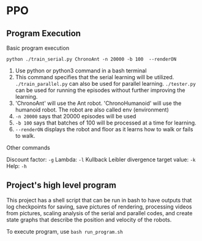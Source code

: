 # PPO

## Program Execution
Basic program execution

`python ./train_serial.py ChronoAnt -n 20000 -b 100  --renderON`

1. Use python or python3 command in a bash terminal
2. This command specifies that the serial learning will be utilized. `./train_parallel.py` can also be used for parallel learning. `./tester.py` can be used for running the episodes without further improving the learning. 
3. 'ChronoAnt' will use the Ant robot. 'ChronoHumanoid' will use the humanoid robot. The robot are also called env (environment)
4. `-n 20000` says that 20000 episodes will be used
5. `-b 100` says that batches of 100 will be processed at a time for learning.
6. `--renderON` displays the robot and floor as it learns how to walk or fails to walk.

Other commands

Discount factor: `-g`
Lambda: `-l`
Kullback Leibler divergence target value: `-k`
Help: `-h`

## Project's high level program
This project has a shell script that can be run in bash to have outputs that log checkpoints for saving, save pictures of rendering, processing videos from pictures, scaling analysis of the serial and parallel codes, and create state graphs that describe the position and velocity of the robots.

To execute program, use `bash run_program.sh`